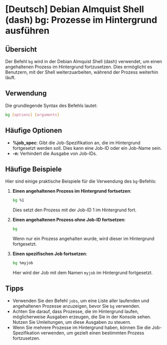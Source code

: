 # [Deutsch] Debian Almquist Shell (dash) bg: Prozesse im Hintergrund ausführen

## Übersicht
Der Befehl `bg` wird in der Debian Almquist Shell (dash) verwendet, um einen angehaltenen Prozess im Hintergrund fortzusetzen. Dies ermöglicht es Benutzern, mit der Shell weiterzuarbeiten, während der Prozess weiterhin läuft.

## Verwendung
Die grundlegende Syntax des Befehls lautet:

```bash
bg [options] [arguments]
```

## Häufige Optionen
- **%job_spec**: Gibt die Job-Spezifikation an, die im Hintergrund fortgesetzt werden soll. Dies kann eine Job-ID oder ein Job-Name sein.
- **-n**: Verhindert die Ausgabe von Job-IDs.

## Häufige Beispiele
Hier sind einige praktische Beispiele für die Verwendung des `bg`-Befehls:

1. **Einen angehaltenen Prozess im Hintergrund fortsetzen**:
   ```bash
   bg %1
   ```
   Dies setzt den Prozess mit der Job-ID 1 im Hintergrund fort.

2. **Einen angehaltenen Prozess ohne Job-ID fortsetzen**:
   ```bash
   bg
   ```
   Wenn nur ein Prozess angehalten wurde, wird dieser im Hintergrund fortgesetzt.

3. **Einen spezifischen Job fortsetzen**:
   ```bash
   bg %myjob
   ```
   Hier wird der Job mit dem Namen `myjob` im Hintergrund fortgesetzt.

## Tipps
- Verwenden Sie den Befehl `jobs`, um eine Liste aller laufenden und angehaltenen Prozesse anzuzeigen, bevor Sie `bg` verwenden.
- Achten Sie darauf, dass Prozesse, die im Hintergrund laufen, möglicherweise Ausgaben erzeugen, die Sie in der Konsole sehen. Nutzen Sie Umleitungen, um diese Ausgaben zu steuern.
- Wenn Sie mehrere Prozesse im Hintergrund haben, können Sie die Job-Spezifikation verwenden, um gezielt einen bestimmten Prozess fortzusetzen.
